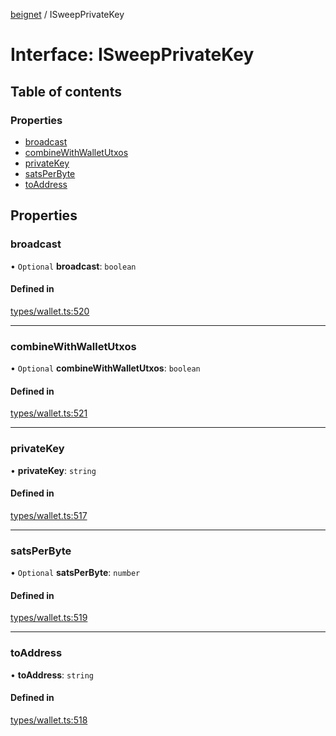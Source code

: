 [beignet](../README.md) / ISweepPrivateKey

# Interface: ISweepPrivateKey

## Table of contents

### Properties

- [broadcast](ISweepPrivateKey.md#broadcast)
- [combineWithWalletUtxos](ISweepPrivateKey.md#combinewithwalletutxos)
- [privateKey](ISweepPrivateKey.md#privatekey)
- [satsPerByte](ISweepPrivateKey.md#satsperbyte)
- [toAddress](ISweepPrivateKey.md#toaddress)

## Properties

### broadcast

• `Optional` **broadcast**: `boolean`

#### Defined in

[types/wallet.ts:520](https://github.com/synonymdev/beignet/blob/3144d66/src/types/wallet.ts#L520)

___

### combineWithWalletUtxos

• `Optional` **combineWithWalletUtxos**: `boolean`

#### Defined in

[types/wallet.ts:521](https://github.com/synonymdev/beignet/blob/3144d66/src/types/wallet.ts#L521)

___

### privateKey

• **privateKey**: `string`

#### Defined in

[types/wallet.ts:517](https://github.com/synonymdev/beignet/blob/3144d66/src/types/wallet.ts#L517)

___

### satsPerByte

• `Optional` **satsPerByte**: `number`

#### Defined in

[types/wallet.ts:519](https://github.com/synonymdev/beignet/blob/3144d66/src/types/wallet.ts#L519)

___

### toAddress

• **toAddress**: `string`

#### Defined in

[types/wallet.ts:518](https://github.com/synonymdev/beignet/blob/3144d66/src/types/wallet.ts#L518)
